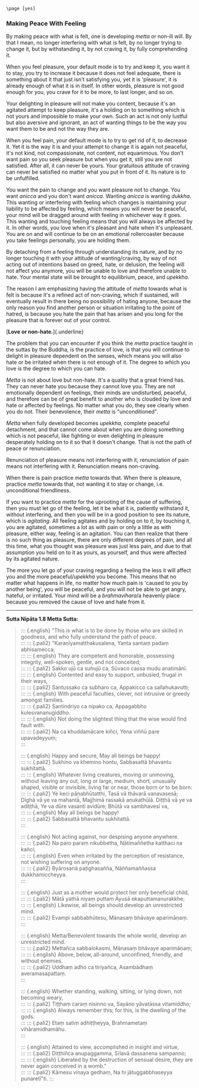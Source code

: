 ```{=context}
\page [yes]
```
### Making Peace With Feeling

By making peace with what is felt, one is developing *metta* or non-ill
will. By that I mean, no longer interfering with what is felt, by no
longer trying to change it, but by withstanding it, by not craving it,
by fully comprehending it.

When you feel pleasure, your default mode is to try and keep it, you
want it to stay, you try to increase it because it does not feel
adequate, there is something about it that just isn't satisfying you,
yet it is 'pleasure', it is already enough of what it is in itself. In
other words, pleasure is not good enough for you, you crave for it to be
more, to last longer, and so on.

Your delighting in pleasure will not make you content, because it's an
agitated attempt to keep pleasure, it's a holding on to something which
is not yours and impossible to make your own. Such an act is not only
lustful but also aversive and ignorant, an act of wanting things to be
the way you want them to be and not the way they are.

When you feel pain, your default mode is to try to get rid of it, to
decrease it. Yet it is the way it is and your attempt to change it is
again not peaceful, it's not kind, not compassionate, not content, not
equanimous. You don't want pain so you seek pleasure but when you get
it, still you are not satisfied. After all, it can never be yours. Your
gratuitous attitude of craving can never be satisfied no matter what you
put in front of it. Its nature is to be unfulfilled.

You want the pain to change and you want pleasure not to change. You
want *anicca* and you don't want *anicca*. Wanting *anicca* is wanting
*dukkha*. This wanting or interfering with feeling which changes is
maintaining your liability to be affected by feeling, which means you
will never be peaceful, your mind will be dragged around with feeling in
whichever way it goes. This wanting and touching feeling means that you
will always be affected by it. In other words, you love when it's
pleasant and hate when it's unpleasant. You are on and will continue to
be on an emotional rollercoaster because you take feelings personally,
you are holding them.

By detaching from a feeling through understanding its nature, and by no
longer touching it with your attitude of wanting/craving, by way of not
acting out of intentions based on greed, hate, or delusion, the feeling
will not affect you anymore, you will be unable to love and therefore
unable to hate. Your mental state will be brought to equilibrium, peace,
and *upekkha*.

The reason I am emphasizing having the attitude of *metta* towards what
is felt is because it's a refined act of non-craving, which if
sustained, will eventually result in there being no possibility of
hating anyone, because the only reason you find another person or
situation irritating to the point of hatred, is because you hate the
pain that has arisen and you long for the pleasure that is forever out
of your control.

[**Love or non-hate.**]{.underline}

The problem that you can encounter if you think the *metta* practice
taught in the suttas by the Buddha, is the practice of love, is that you
will continue to delight in pleasure dependent on the senses, which
means you will also hate or be irritated when there is not enough of it.
The degree to which you love is the degree to which you can hate.

*Metta* is not about love but non-hate. It's a quality that a great
friend has. They can never hate you because they cannot love you. They
are not emotionally dependent on feelings, their minds are undisturbed,
peaceful, and therefore can be of great benefit to another who is
clouded by love and hate or affected by feelings. No matter what you do,
they see clearly when you do not. Their benevolence, their *metta* is
"unconditioned".

*Metta* when fully developed becomes *upekkha*, complete peaceful
detachment, and that cannot come about when you are doing something
which is not peaceful, like fighting or even delighting in pleasure
desperately holding on to it so that it doesn't change. That is not the
path of peace or renunciation.

Renunciation of pleasure means not interfering with it, renunciation of
pain means not interfering with it. Renunciation means non-craving.

When there is pain practice *metta* towards that. When there is
pleasure, practice *metta* towards that, not wanting it to stay or
change, i.e. unconditional friendliness.

If you want to practice *metta* for the uprooting of the cause of
suffering, then you must let go of the feeling, let it be what it is,
patiently withstand it, without interfering, and then you will be in a
good position to see its nature, which is *agitating*. All feeling
agitates and by holding on to it, by touching it, you are agitated,
sometimes a lot as with pain or only a little as with pleasure, either
way, feeling is an agitation. You can then realize that there is no such
thing as pleasure, there are only different degrees of pain, and all
this time, what you thought was pleasure was just less pain, and due to
that assumption you held on to it as yours, as yourself, and thus were
affected by its agitated nature.

The more you let go of your craving regarding a feeling the less it will
affect you and the more peaceful/*upekkha* you become. This means that
no matter what happens in life, no matter how much pain is 'caused to
you by another being', you will be peaceful, and you will not be able to
get angry, hateful, or irritated. Your mind will be a *brahmavihara*/a
heavenly place because you removed the cause of love and hate from it.

------------------------------------------------------------------------

**Sutta Nipāta 1.8 Metta Sutta:**

> ::: {.english}
"This is what is to be done by those who are skilled in goodness, and who fully understand the path of peace.\
:::
> ::: {.pali2}
"Karaṇīyamatthakusalena, Yanta santaṃ padaṃ abhisamecca;\
:::
> ::: {.english}
They are competent and honorable, possessing integrity, well-spoken, gentle, and not conceited;\
:::
> ::: {.pali2}
Sakko ujū ca suhujū ca, Sūvaco cassa mudu anatimānī.\
:::
> ::: {.english}
Contented and easy to support, unbusied, frugal in their ways,\
:::
> ::: {.pali2}
Santussako ca subharo ca, Appakicco ca sallahukavutti;\
:::
> ::: {.english}
With peaceful faculties, clever, not intrusive or greedy amongst families.\
:::
> ::: {.pali2}
Santindriyo ca nipako ca, Appagabbho kulesvananugiddho.\
:::
> ::: {.english}
Not doing the slightest thing that the wise would find fault with.\
:::
> ::: {.pali2}
Na ca khuddamācare kiñci, Yena viññū pare upavadeyyuṃ;\
:::
> 
> ::: {.english}
Happy and secure, May all beings be happy!\
:::
> ::: {.pali2}
Sukhino va khemino hontu, Sabbasattā bhavantu sukhitattā.\
:::
> ::: {.english}
Whatever living creatures, moving or unmoving, without leaving any out, long or large, medium, short, unusually shaped, visible or invisible, living far or near, those born or to be born:\
:::
> ::: {.pali2}
Ye keci pāṇabhūtatthi, Tasā vā thāvarā vanavasesā; Dīghā vā ye va mahantā, Majjhimā rassakā aṇukathūlā. Diṭṭhā vā ye va adiṭṭhā, Ye va dūre vasanti avidūre; Bhūtā va sambhavesī va,\
:::
> ::: {.english}
May all beings be happy!\
:::
> ::: {.pali2}
Sabbasattā bhavantu sukhitattā.\
:::
> 
> ::: {.english}
Not acting against, nor despising anyone anywhere.\
:::
> ::: {.pali2}
Na paro paraṃ nikubbetha, Nātimaññetha katthaci na kañci;\
:::
> ::: {.english}
Even when irritated by the perception of resistance, not wishing suffering on anyone.\
:::
> ::: {.pali2}
Byārosanā paṭighasañña, Nāññamaññassa dukkhamiccheyya.\
:::
> 
> ::: {.english}
Just as a mother would protect her only beneficial child,\
:::
> ::: {.pali2}
Mātā yathā niyaṃ puttam Āyusā ekaputtamanurakkhe;\
:::
> ::: {.english}
Likewise, all beings should develop an unrestricted mind.\
:::
> ::: {.pali2}
Evampi sabbabhūtesu, Mānasaṃ bhāvaye aparimāṇaṃ.\
:::
> 
> ::: {.english}
Metta/Benevolent towards the whole world, develop an unrestricted mind.\
:::
> ::: {.pali2}
Mettañca sabbalokasmi, Mānasaṃ bhāvaye aparimāṇaṃ;\
:::
> ::: {.english}
Above, below, all-around, unconfined, friendly, and without enemies.\
:::
> ::: {.pali2}
Uddhaṃ adho ca tiriyañca, Asambādhaṃ averamasapattaṃ.\
:::
> 
> ::: {.english}
Whether standing, walking, sitting, or lying down, not becoming weary,\
:::
> ::: {.pali2}
Tiṭṭhaṃ caraṃ nisinno va, Sayāno yāvatāssa vitamiddho;\
:::
> ::: {.english}
Always remember this; for this, is the dwelling of the gods.\
:::
> ::: {.pali2}
Etaṃ satiṃ adhiṭṭheyya, Brahmametaṃ vihāramidhamāhu.\
:::
> 
> ::: {.english}
Attained to view, accomplished in insight and virtue,\
:::
> ::: {.pali2}
Diṭṭhiñca anupaggamma, Sīlavā dassanena sampanno;\
:::
> ::: {.english}
Liberated by the destruction of sensual desire, they are never again conceived in a womb."\
:::
> ::: {.pali2}
Kāmesu vinaya gedhaṃ, Na hi jātuggabbhaseyya punaretī"ti.
:::